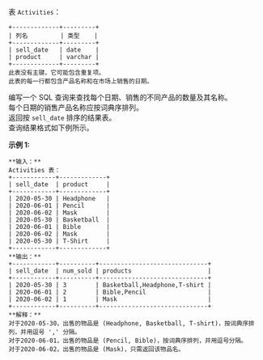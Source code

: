 表 `Activities`：

    
    
    +-------------+---------+
    | 列名         | 类型    |
    +-------------+---------+
    | sell_date   | date    |
    | product     | varchar |
    +-------------+---------+
    此表没有主键，它可能包含重复项。
    此表的每一行都包含产品名称和在市场上销售的日期。
    



编写一个 SQL 查询来查找每个日期、销售的不同产品的数量及其名称。  
每个日期的销售产品名称应按词典序排列。  
返回按 `sell_date` 排序的结果表。  
查询结果格式如下例所示。



**示例 1:**

    
    
    **输入：**
    Activities 表：
    +------------+-------------+
    | sell_date  | product     |
    +------------+-------------+
    | 2020-05-30 | Headphone   |
    | 2020-06-01 | Pencil      |
    | 2020-06-02 | Mask        |
    | 2020-05-30 | Basketball  |
    | 2020-06-01 | Bible       |
    | 2020-06-02 | Mask        |
    | 2020-05-30 | T-Shirt     |
    +------------+-------------+
    **输出：**
    +------------+----------+------------------------------+
    | sell_date  | num_sold | products                     |
    +------------+----------+------------------------------+
    | 2020-05-30 | 3        | Basketball,Headphone,T-shirt |
    | 2020-06-01 | 2        | Bible,Pencil                 |
    | 2020-06-02 | 1        | Mask                         |
    +------------+----------+------------------------------+
    **解释：**
    对于2020-05-30，出售的物品是 (Headphone, Basketball, T-shirt)，按词典序排列，并用逗号 ',' 分隔。
    对于2020-06-01，出售的物品是 (Pencil, Bible)，按词典序排列，并用逗号分隔。
    对于2020-06-02，出售的物品是 (Mask)，只需返回该物品名。

